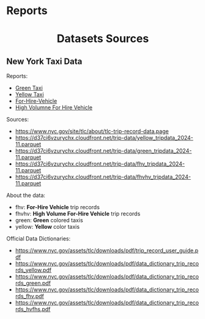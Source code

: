 # Reports

<h1 align="center">Datasets Sources</h1>

## New York Taxi Data

Reports:

- [Green Taxi](green_profile.html)
- [Yellow Taxi](yellow_profile.html)
- [For-Hire-Vehicle](fhv_profile.html)
- [High Volumne For Hire Vehicle](fhvhv_profile.html)

Sources:

- https://www.nyc.gov/site/tlc/about/tlc-trip-record-data.page
- https://d37ci6vzurychx.cloudfront.net/trip-data/yellow_tripdata_2024-11.parquet
- https://d37ci6vzurychx.cloudfront.net/trip-data/green_tripdata_2024-11.parquet
- https://d37ci6vzurychx.cloudfront.net/trip-data/fhv_tripdata_2024-11.parquet
- https://d37ci6vzurychx.cloudfront.net/trip-data/fhvhv_tripdata_2024-11.parquet

About the data:

- fhv: **For-Hire Vehicle** trip records
- fhvhv: **High Volume For-Hire Vehicle** trip records
- green: **Green** colored taxis
- yellow: **Yellow** color taxis

Official Data Dictionaries:

- https://www.nyc.gov/assets/tlc/downloads/pdf/trip_record_user_guide.pdf
- https://www.nyc.gov/assets/tlc/downloads/pdf/data_dictionary_trip_records_yellow.pdf
- https://www.nyc.gov/assets/tlc/downloads/pdf/data_dictionary_trip_records_green.pdf
- https://www.nyc.gov/assets/tlc/downloads/pdf/data_dictionary_trip_records_fhv.pdf
- https://www.nyc.gov/assets/tlc/downloads/pdf/data_dictionary_trip_records_hvfhs.pdf